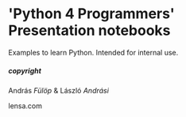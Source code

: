 # 'Python 4 Programmers' Presentation notebooks

Examples to learn Python. Intended for internal use.

##### copyright
  András _Fülöp_ & László _Andrási_

lensa.com
